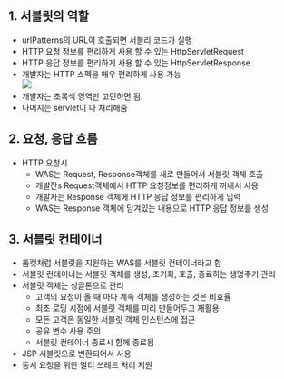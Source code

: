 ## 1. 서블릿의 역할
* urlPatterns의 URL이 호출되면 서블리 코드가 실행
* HTTP 요청 정보를 편리하게 사용 할 수 있는 HttpServletRequest
* HTTP 응답 정보를 편리하게 사용 할 수 있는 HttpServletResponse
* 개발자는 HTTP 스펙을 매우 편리하게 사용 가능</br>
  <img src="/img/se.PNG">
* 개발자는 초록색 영역만 고민하면 됨.
* 나머지는 servlet이 다 처리해줌

## 2. 요청, 응답 흐름
* HTTP 요청시
  * WAS는 Request, Response객체를 새로 만들어서 서블릿 객체 호출
  * 개발잔s Request객체에서 HTTP 요청정보를 편리하게 꺼내서 사용
  * 개발자는 Response 객체에 HTTP 응답 정보를 편리하게 입력
  * WAS는 Response 객체에 담겨있는 내용으로 HTTP 응답 정보를 생성

## 3. 서블릿 컨테이너
 * 톰캣처럼 서블릿을 지원하는 WAS를 서블릿 컨테이너라고 함
 * 서블릿 컨테이너는 서블릿 객체를 생성, 초기화, 호츨, 종료하는 생명주기 관리
 * 서블릿 객체는 싱글톤으로 관리
   * 고객의 요청이 올 때 마다 계속 객체를 생성하는 것은 비효율
   * 최초 로딩 시점에 서블릿 객체를 미리 만들어두고 재활용
   * 모든 고객은 동일한 서블릿 객체 인스턴스에 접근
   * 공유 변수 사용 주의
   * 서블릿 컨테이너 종료시 함께 종료됨
 * JSP 서블릿으로 변환되어서 사용
 * 동시 요청을 위한 멀티 쓰레드 처리 지원